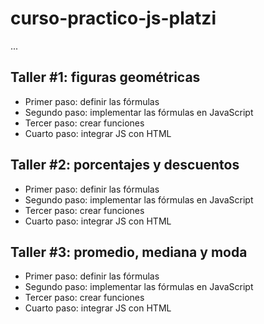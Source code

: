 # curso-practico-js-platzi

...
 ## Taller #1: figuras geométricas

 - Primer paso: definir las fórmulas
 - Segundo paso: implementar las fórmulas en JavaScript
 - Tercer paso: crear funciones 
 - Cuarto paso: integrar JS con HTML 

 
 ## Taller #2: porcentajes y descuentos

 - Primer paso: definir las fórmulas
 - Segundo paso: implementar las fórmulas en JavaScript
 - Tercer paso: crear funciones 
 - Cuarto paso: integrar JS con HTML 
 
 ## Taller #3: promedio, mediana y moda

 - Primer paso: definir las fórmulas
 - Segundo paso: implementar las fórmulas en JavaScript
 - Tercer paso: crear funciones 
 - Cuarto paso: integrar JS con HTML 


